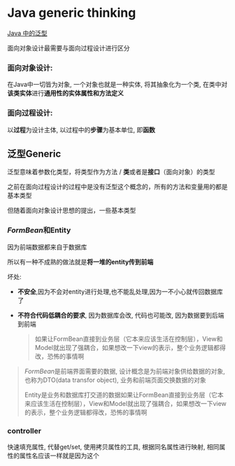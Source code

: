 # Java generic thinking

[Java 中的泛型](https://www.geeksforgeeks.org/generics-in-java/)

面向对象设计最需要与面向过程设计进行区分

### 面向对象设计: 

在Java中一切皆为对象, 一个对象也就是一种实体, 将其抽象化为一个类, 在类中对**该类实体**进行**通用性的实体属性和方法定义**

### 面向过程设计:

以**过程**为设计主体, 以过程中的**步骤**为基本单位, 即**函数**

## 泛型Generic

泛型意味着参数化类型，将类型作为方法 / **类**或者是**接口**（面向对象）的类型

之前在面向过程设计的过程中是没有泛型这个概念的，所有的方法和变量用的都是基本类型

但随着面向对象设计思想的提出，一些基本类型

### *FormBean*和Entity

因为前端数据都来自于数据库

所以有一种不成熟的做法就是**将一堆的entity传到前端**

坏处:

- **不安全**,因为不会对entity进行处理,也不能乱处理,因为一不小心就传回数据库了

- **不符合代码低耦合的要求**, 因为数据库会改, 代码也可能改, 因为数据要到后端到前端

  > 如果让FormBean直接到业务层（它本来应该生活在控制层），View和Model就出现了强耦合，如果想改一下view的表示，整个业务逻辑都得改，恐怖的事情啊

> *FormBean*是前端界面需要的数据, 设计概念是为前端对象供给数据的对象, 也称为DTO(data transfor object), 业务和前端页面交换数据的对象
>
> Entity是业务和数据库打交道的数据如果让FormBean直接到业务层（它本来应该生活在控制层），View和Model就出现了强耦合，如果想改一下view的表示，整个业务逻辑都得改，恐怖的事情啊

### controller

快速填充属性, 代替get/set, 使用拷贝属性的工具, 根据同名属性进行映射, 相同属性的属性名应该一样就是因为这个